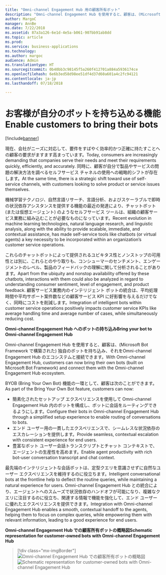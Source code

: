 ```yaml
---
title: "Omni-channel Engagement Hub 用の顧客所有ボット"
description: "Omni-channel Engagement Hub を使用すると、顧客は、(Microsoft Bot Framework で構築された) 独自のボットを持ち込み、それをOmni-channel Engagement Hub のエコシステムと接続できます。"
author: MargoC
manager: AnnBe
ms.date: 7/22/2018
ms.assetid: 87a3a126-6e1d-4e5a-b061-907bb91ab8dd
ms.topic: article
ms.prod: 
ms.service: business-applications
ms.technology: 
ms.author: margoc
audience: Admin
ms.translationtype: HT
ms.sourcegitcommit: 0b40bb3c98145f5a260f412701a884a5936174ce
ms.openlocfilehash: 6e6b3ed58d98ee51df4d37d60a601a4c2fc94121
ms.contentlocale: ja-jp
ms.lasthandoff: 07/18/2018

---
```


#  <a name="enable-customers-to-bring-their-bots"></a><span data-ttu-id="474c1-103">お客様が自分のボットを持ち込める機能</span><span class="sxs-lookup"><span data-stu-id="474c1-103">Enable customers to bring their bots</span></span>


[!include[banner](../../../includes/banner.md)]

<span data-ttu-id="474c1-104">現在、会社がニーズに対応して、要件をすばやく効率的かつ正確に持たすことへの顧客の要求がますます高まっています。</span><span class="sxs-lookup"><span data-stu-id="474c1-104">Today, consumers are increasingly demanding that companies serve their needs and meet their requirements quickly, efficiently, and accurately.</span></span> <span data-ttu-id="474c1-105">同時に、顧客が自分で製品やサービスの問題の解決方法を調べるセルフサービス チャネルの使用への戦略的シフトが存在します。</span><span class="sxs-lookup"><span data-stu-id="474c1-105">At the same time, there is a strategic shift toward use of self-service channels, with customers looking to solve product or service issues themselves.</span></span> 

<span data-ttu-id="474c1-106">機械学習テクノロジ、自然言語リサーチ、言語分析、およびスケーラブルで即時の状況依存アシスタンスを提供する機能の最近の発達により、チャットボット (または仮想エージェント) のようなセルフサービス ツールは、組織の顧客サービス業務に組み込むことが必要なものになっています。</span><span class="sxs-lookup"><span data-stu-id="474c1-106">Recent evolution in machine learning technologies, natural language research, and linguistic analysis, along with the ability to provide scalable, immediate, and contextual assistance, has made self-service tools like chatbots (or virtual agents) a key necessity to be incorporated within an organization’s customer service operations.</span></span> 

<span data-ttu-id="474c1-107">これらのチャットボットによって提供されるユビキタス性とノンストップの可用性とは別に、これらとのやり取りも、コンシューマーのセンチメント、エンゲージメントのレベル、製品のフィードバックの理解に関して分析されることがあります。</span><span class="sxs-lookup"><span data-stu-id="474c1-107">Apart from the ubiquity and nonstop availability offered by these chatbots, interactions with them could also be analyzed in regard to understanding consumer sentiment, level of engagement, and product feedback.</span></span> <span data-ttu-id="474c1-108">顧客サービス業務内のインテリジェント ボットの統合は、平均処理時間や平均サポート案件数などの顧客サービス KPI に好影響を与えるだけでなく、同時にコストを削減します。</span><span class="sxs-lookup"><span data-stu-id="474c1-108">Integration of intelligent bots within customer service operations positively impacts customer service KPIs like average handling time and average number of cases, while simultaneously reducing cost.</span></span>

<span data-ttu-id="474c1-109">**Omni-channel Engagement Hub へのボットの持ち込み**</span><span class="sxs-lookup"><span data-stu-id="474c1-109">**Bring your bot to Omni-channel Engagement Hub**</span></span>

<span data-ttu-id="474c1-110">Omni-channel Engagement Hub を使用すると、顧客は、(Microsoft Bot Framework で構築された) 独自のボットを持ち込み、それをOmni-channel Engagement Hub のエコシステムと接続できます。</span><span class="sxs-lookup"><span data-stu-id="474c1-110">With Omni-channel Engagement Hub, customers can now bring their own bots (built on Microsoft Bot Framework) and connect them with the Omni-channel Engagement Hub ecosystem.</span></span>

<span data-ttu-id="474c1-111">BYOB (Bring Your Own Bot) 機能の一環として、顧客は次のことができます。</span><span class="sxs-lookup"><span data-stu-id="474c1-111">As part of the Bring Your Own Bot feature, customers can now:</span></span>

- <span data-ttu-id="474c1-112">簡素化されたセットアップ エクスペリエンスを使用して Omni-channel Engagement Hub 内のボットを構成し、ボットに会話をルーティングできるようにします。</span><span class="sxs-lookup"><span data-stu-id="474c1-112">Configure their bots in Omni-channel Engagement Hub through a simplified setup experience to enable routing of conversations to bots.</span></span>
- <span data-ttu-id="474c1-113">エンド ユーザー用の一貫したエクスペリエンスで、シームレスな状況依存のエスカレーションを提供します。</span><span class="sxs-lookup"><span data-stu-id="474c1-113">Provide seamless, contextual escalation with consistent experience for end users.</span></span>
- <span data-ttu-id="474c1-114">豊富なボット ユーザー会話トランスクリプトとチャット コンテキストで、エージェントの生産性を高めます。</span><span class="sxs-lookup"><span data-stu-id="474c1-114">Enable agent productivity with rich bot-user conversation transcript and chat context.</span></span>   

<span data-ttu-id="474c1-115">最先端のインテリジェントな会話ボットは、定型クエリを意識させずに自然なユーザー エクスペリエンスを維持するのに役立ちます。</span><span class="sxs-lookup"><span data-stu-id="474c1-115">Intelligent conversational bots at the frontline help to deflect the routine queries, while maintaining a natural experience for users.</span></span> <span data-ttu-id="474c1-116">Omni-channel Engagement Hub との統合により、エージェントへのスムーズで状況依存のハンドオフが可能になり、複雑なクエリに注目するのに役立ち、関連する情報で機能を強化して、エンド ユーザーに優れたエクスペリエンスを提供できます。</span><span class="sxs-lookup"><span data-stu-id="474c1-116">Integration with Omni-channel Engagement Hub enables a smooth, contextual handoff to the agents, helping them to focus on complex queries, while empowering them with relevant information, leading to a good experience for end users.</span></span>

<span data-ttu-id="474c1-117">**Omni-channel Engagement Hub での顧客所有ボットの概略図**</span><span class="sxs-lookup"><span data-stu-id="474c1-117">**Schematic representation for customer-owned bots with Omni-channel Engagement Hub**</span></span>

> [!div class="mx-imgBorder"]
> <span data-ttu-id="474c1-118">![](media/bring-your-bot-to-omnichannel.png "Omni-channel Engagement Hub での顧客所有ボットの概略図")</span><span class="sxs-lookup"><span data-stu-id="474c1-118">![](media/bring-your-bot-to-omnichannel.png "Schematic representation for customer-owned bots with Omni-channel Engagement Hub")</span></span>

